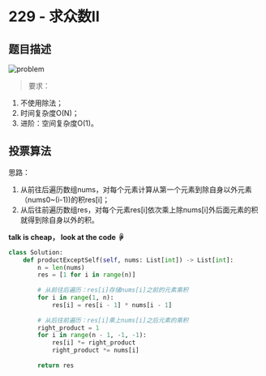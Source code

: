 # 229 - 求众数II

## 题目描述
![problem](images/229.png)


>要求：  
1. 不使用除法；
2. 时间复杂度O(N)；
3. 进阶：空间复杂度O(1)。 

## 投票算法
思路：  
1. 从前往后遍历数组nums，对每个元素计算从第一个元素到除自身以外元素（nums0~(i-1))的积res[i]；
2. 从后往前遍历数组res，对每个元素res[i]依次乘上除nums[i]外后面元素的积就得到除自身以外的积。

**talk is cheap， look at the code ☟**

```python
class Solution:
    def productExceptSelf(self, nums: List[int]) -> List[int]:
        n = len(nums)
        res = [1 for i in range(n)]
        
        # 从前往后遍历：res[i]存储nums[i]之前的元素乘积
        for i in range(1, n):
            res[i] = res[i - 1] * nums[i - 1]
            
        # 从后往前遍历：res[i]乘上nums[i]之后元素的乘积
        right_product = 1
        for i in range(n - 1, -1, -1):
            res[i] *= right_product
            right_product *= nums[i]
            
        return res
```
